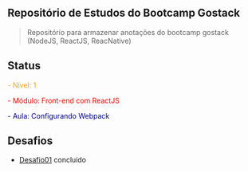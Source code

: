## Repositório de Estudos do Bootcamp Gostack

> Repositório para armazenar anotações do bootcamp gostack (NodeJS, ReactJS, ReacNative)

## Status

<span style="color:orange;">- Nível:  1</span>

<span style="color:red;">- Módulo:  Front-end com ReactJS</span>

<span style="color:darkblue;">- Aula: Configurando Webpack</span>

## Desafios

* [Desafio01](https://github.com/brunosana/rocketseat-gostack-desafio01) concluído